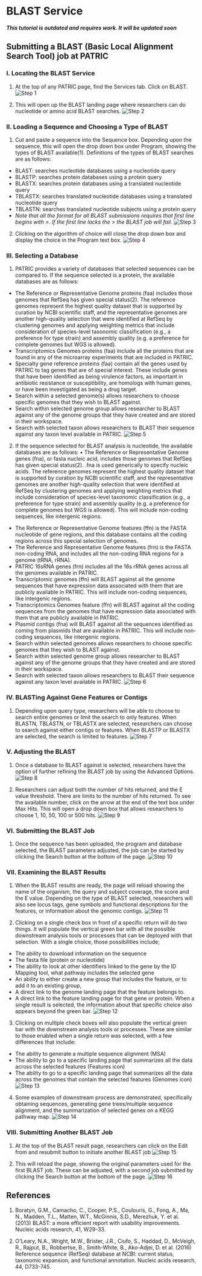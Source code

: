# BLAST Service

***This tutorial is outdated and requires work. It will be updated soon***

## Submitting a BLAST (Basic Local Alignment Search Tool) job at PATRIC

### I. Locating the BLAST Service

1. At the top of any PATRIC page, find the Services tab. Click on BLAST.
![Step 1](./images/image1.png)

2.  This will open up the BLAST landing page where researchers can do nucleotide or amino acid BLAST searches.
![Step 2](./images/image2.png)

### II. Loading a Sequence and Choosing a Type of BLAST

1.	 Cut and paste a sequence into the Sequence box.  Depending upon the sequence, this will open the drop down box under Program, showing the types of BLAST available(1).  Definitions of the types of BLAST searches are as follows:
* BLAST: searches nucleotide databases using a nucleotide query
* BLASTP: searches protein databases using a protein query
* BLASTX: searches protein databases using a translated nucleotide query
* TBLASTX: searches translated nucleotide databases using a translated nucleotide query
* TBLASTN: searches translated nucleotide subjects using a protein query
* *Note that all the format for all BLAST submissions requires that first line begins with >.  If the first line lacks the > the BLAST job will fail.*
![Step 3](./images/image3.png)

2. Clicking on the algorithm of choice will close the drop down box and display the choice in the Program text box.
![Step 4](./images/image4.png)

### III. Selecting a Database

1.	 PATRIC provides a variety of databases that selected sequences can be compared to.  If the sequence selected is a protein, the available databases are as follows:
* The Reference or Representative Genome proteins (faa) includes those genomes that RefSeq has given special status(2).  The reference genomes represent the highest quality dataset that is supported by curation by NCBI scientific staff, and the representative genomes are another high-quality selection that were identified at RefSeq by clustering genomes and applying weighting metrics that include consideration of species-level taxonomic classification (e.g., a preference for type strain) and assembly quality (e.g. a preference for complete genomes but WGS is allowed).
* Transcriptomics Genomes proteins (faa) include all the proteins that are found in any of the microarray experiments that are included in PATRIC.
* Specialty gene reference proteins (faa) contain all the genes used by PATRIC to tag genes that are of special interest.  These include genes that have been identified as being virulence factors, as important in antibiotic resistance or susceptibility, are homologs with human genes, or have been investigated as being a drug target.
* Search within a selected genome(s) allows researchers to choose specific genomes that they wish to BLAST against.
* Search within selected genome group allows researcher to BLAST against any of the genome groups that they have created and are stored in their workspace.
* Search with selected taxon allows researchers to BLAST their sequence against any taxon level available in PATRIC.
![Step 5](./images/image5.png)

2.	If the sequence selected for BLAST analysis is nucleotide, the available databases are as follows:
•	The Reference or Representative Genome genes (fna), or fasta nucleic acid, includes those genomes that RefSeq has given special status(2).  .fna is used generically to specify nucleic acids. The reference genomes represent the highest quality dataset that is supported by curation by NCBI scientific staff, and the representative genomes are another high-quality selection that were identified at RefSeq by clustering genomes and applying weighting metrics that include consideration of species-level taxonomic classification (e.g., a preference for type strain) and assembly quality (e.g. a preference for complete genomes but WGS is allowed). This will include non-coding sequences, like intergenic regions.
* The Reference or Representative Genome features (ffn) is the FASTA nucleotide of gene regions, and this database contains all the coding regions across this special selection of genomes.
* The Reference and Representative Genome features (frn) is the FASTA non-coding RNA, and includes all the non-coding RNA regions for a genome (tRNA, rRNA).
* PATRIC 16sRNA genes (frn) includes all the 16s rRNA genes across all the genomes available in PATRIC.
* Transcriptomic genomes (ffn) will BLAST against all the genome sequences that have expression data associated with them that are publicly available in PATRIC.  This will include non-coding sequences, like intergenic regions.
* Transcriptomics Genomes feature (ffn) will BLAST against all the coding sequences from the genomes that have expression data associated with them that are publicly available in PATRIC.
* Plasmid contigs (fna) will BLAST against all the sequences identified as coming from plasmids that are available in PATRIC. This will include non-coding sequences, like intergenic regions.
* Search within selected genomes allows researchers to choose specific genomes that they wish to BLAST against.
* Search within selected genome group allows researcher to BLAST against any of the genome groups that they have created and are stored in their workspace.
* Search with selected taxon allows researchers to BLAST their sequence against any taxon level available in PATRIC.
![Step 6](./images/image6.png)

### IV. BLASTing Against Gene Features or Contigs

1.	Depending upon query type, researchers will be able to choose to search entire genomes or limit the search to only features.  When BLASTN, TBLASTN, or TBLASTX are selected, researchers can choose to search against either contigs or features.  When BLASTP or BLASTX are selected, the search is limited to features.
![Step 7](./images/image7.png)

### V. Adjusting the BLAST 

1.	 Once a database to BLAST against is selected, researchers have the option of further refining the BLAST job by using the Advanced Options.
![Step 8](./images/image8.png)

2.	 Researchers can adjust both the number of hits returned, and the E value threshold.  There are limits to the number of hits returned.  To see the available number, click on the arrow at the end of the text box under Max Hits.  This will open a drop down box that allows researchers to choose 1, 10, 50, 100 or 500 hits.
![Step 9](./images/image9.png)

### VI. Submitting the BLAST Job

1.	Once the sequence has been uploaded, the program and database selected, the BLAST parameters adjusted, the job can be started by clicking the Search button at the bottom of the page.
![Step 10](./images/image10.png)

### VII. Examining the BLAST Results

1.	When the BLAST results are ready, the page will reload showing the name of the organism, the query and subject coverage, the score and the E value.  Depending on the type of BLAST selected, researchers will also see locus tags, gene symbols and functional descriptions for the features, or information about the genomic contigs.
![Step 11](./images/image11.png)

2.	 Clicking on a single check box in front of a specific return will do two things.  It will populate the vertical green bar with all the possible downstream analysis tools or processes that can be deployed with that selection.  With a single choice, those possibilities include;
* The ability to download information on the sequence 
* The fasta file (protein or nucleotide) 
* The ability to look at other identifiers linked to the gene by the ID Mapping tool, what pathway includes the selected gene
* An ability to either create a new group that includes the feature, or to add it to an existing group, 
* A direct link to the genome landing page that the feature belongs to.
* A direct link to the feature landing page for that gene or protein.
When a single result is selected, the information about that specific choice also appears beyond the green bar.
![Step 12](./images/image12.png)

3.	Clicking on multiple check boxes will also populate the vertical green bar with the downstream analysis tools or processes.  These are similar to those enabled when a single return was selected, with a few differences that include:
* The ability to generate a multiple sequence alignment (MSA)
* The ability to go to a specific landing page that summarizes all the data across the selected features (Features icon)
* The ability to go to a specific landing page that summarizes all the data across the genomes that contain the selected features (Genomes icon)
![Step 13](./images/image13.png)

4.	Some examples of downstream process are demonstrated, specifically obtaining sequences, generating gene trees/multiple sequence alignment, and the summarization of selected genes on a KEGG pathway map.
![Step 14](./images/image14.png)

### VIII. Submitting Another BLAST Job

1.	 At the top of the BLAST result page, researchers can click on the Edit from and resubmit button to initiate another BLAST job
![Step 15](./images/image15.png)

2.	 This will reload the page, showing the original parameters used for the first BLAST job.  These can be adjusted, with a second job submitted by clicking the Search button at the bottom of the page.
![Step 16](./images/image16.png)

## References
1.	Boratyn, G.M., Camacho, C., Cooper, P.S., Coulouris, G., Fong, A., Ma, N., Madden, T.L., Matten, W.T., McGinnis, S.D., Merezhuk, Y. et al. (2013) BLAST: a more efficient report with usability improvements. Nucleic acids research, 41, W29-33.

2.	O'Leary, N.A., Wright, M.W., Brister, J.R., Ciufo, S., Haddad, D., McVeigh, R., Rajput, B., Robbertse, B., Smith-White, B., Ako-Adjei, D. et al. (2016) Reference sequence (RefSeq) database at NCBI: current status, taxonomic expansion, and functional annotation. Nucleic acids research, 44, D733-745.

